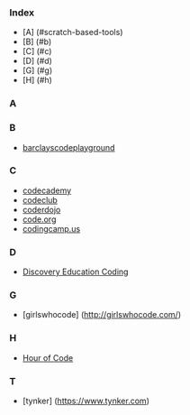 
### Index
* [A] (#scratch-based-tools)
* [B] (#b)
* [C] (#c)
* [D] (#d)
* [G] (#g)
* [H] (#h)


### A


### B
* [barclayscodeplayground](http://barclayscodeplayground.co.uk/)

### C
* [codecademy](http://www.codecademy.com/)
* [codeclub](https://www.codeclub.org.uk/)
* [coderdojo](https://coderdojo.com/)
* [code.org](http://code.org/learn)
* [codingcamp.us](http://codingcamp.us/)

### D
* [Discovery Education Coding](http://coding.discoveryeducation.co.uk/)

### G
* [girlswhocode] (http://girlswhocode.com/)

### H
* [Hour of Code](http://hourofcode.com/)

### T
 * [tynker] (https://www.tynker.com)
